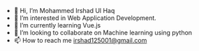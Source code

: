 - 👋 Hi, I’m Mohammed Irshad Ul Haq 
- 👀 I’m interested in Web Application Development. 
- 🌱 I’m currently learning Vue.js 
- 💞️ I’m looking to collaborate on Machine learning using python
- 📫 How to reach me irshad125001@gmail.com

<!---
mirshad/mirshad is a ✨ special ✨ repository because its `README.md` (this file) appears on your GitHub profile.
You can click the Preview link to take a look at your changes.
--->
